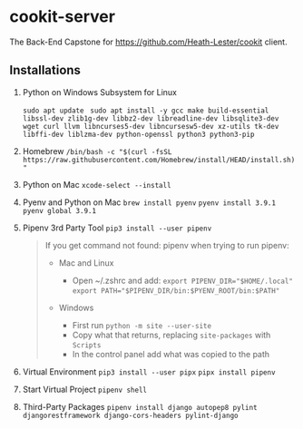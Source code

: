# cookit-server
The Back-End Capstone for https://github.com/Heath-Lester/cookit client.

## Installations

1. Python on Windows Subsystem for Linux

    ```sudo apt update ```
    ```sudo apt install -y gcc make build-essential libssl-dev zlib1g-dev libbz2-dev libreadline-dev libsqlite3-dev wget curl llvm libncurses5-dev libncursesw5-dev xz-utils tk-dev libffi-dev liblzma-dev python-openssl python3 python3-pip```

1. Homebrew
    ```/bin/bash -c "$(curl -fsSL https://raw.githubusercontent.com/Homebrew/install/HEAD/install.sh)"```

1. Python on Mac
    ```xcode-select --install```

1. Pyenv and Python on Mac
    ```brew install pyenv```
    ```pyenv install 3.9.1```
    ```pyenv global 3.9.1``` 

1. Pipenv 3rd Party Tool
    ```pip3 install --user pipenv```

    > If you get command not found: pipenv when trying to run pipenv:
    > 
    > * Mac and Linux
    >     * Open ~/.zshrc and add:
    >       ```export PIPENV_DIR="$HOME/.local"``` 
    >       ```export PATH="$PIPENV_DIR/bin:$PYENV_ROOT/bin:$PATH"```
    >
    > * Windows
    >   * First run ```python -m site --user-site```
    >   * Copy what that returns, replacing ```site-packages``` with ```Scripts```
    >   * In the control panel add what was copied to the path

1. Virtual Environment
    ```pip3 install --user pipx```
    ```pipx install pipenv```

1. Start Virtual Project
    ```pipenv shell```

1. Third-Party Packages
    ```pipenv install django autopep8 pylint djangorestframework django-cors-headers pylint-django```